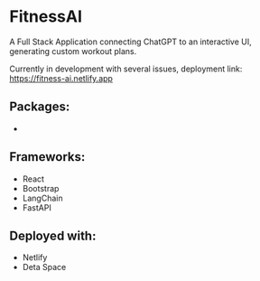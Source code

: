 # FitnessAI
A Full Stack Application connecting ChatGPT to an interactive UI, generating custom workout plans.

Currently in development with several issues, deployment link:
https://fitness-ai.netlify.app


## Packages:
- 

## Frameworks:
- React
- Bootstrap
- LangChain
- FastAPI

## Deployed with:
- Netlify
- Deta Space
